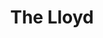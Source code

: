 ---
title: The Lloyd
description: A conservative silhouette with an onus on balance and proportion. Controlled and perfectly measured, the Lloyd represents both versatility and sophistication.
width: 140mm
height: 46mm
net-weight: 30g
gross-weight: 79g
variants:
  - title: Dark Horn
    lens: Polarised Lenses
    lens-details: Mazzucchelli black polarised lenses
    image-path: /img/podium-hero-lloyd-dark-polarised.jpg
    thumbnail-path: /img/podium-thumbnail-lloyd-dark-polarised.jpg
    description: Dark anthracite base featuring subtle striations of pale yellow, brown, and other warm tones.
  - title: Light Horn
    lens: Polarised Lenses
    lens-details: Mazzucchelli dark brown polarised lenses
    image-path: /img/podium-hero-lloyd-light-polarised.jpg
    thumbnail-path: /img/podium-thumbnail-lloyd-light-polarised.jpg
    description: Distinctive but harmonious striations of pale yellow, brown, and other warm tones.
  - title: Yellow Horn
    lens: Polarised Lenses
    lens-details: Mazzucchelli emerald green polarised lenses
    image-path: /img/podium-hero-lloyd-yellow-polarised.jpg
    thumbnail-path: /img/podium-thumbnail-lloyd-yellow-polarised.jpg
    description: A consistent light semi-transparent yellow with the occasional tinge of rose.
  - title: Light Horn
    lens: Prescription Lenses
    lens-details: Prescription CR39 lenses with AR coating
    image-path: /img/podium-hero-lloyd-light-optical.jpg
    thumbnail-path: /img/podium-thumbnail-lloyd-light-optical.jpg
    description: Distinctive but harmonious striations of pale yellow, brown, and other warm tones.
  - title: Yellow Horn
    lens: Prescription Lenses
    lens-details: Prescription CR39 lenses with AR coating
    image-path: /img/podium-hero-lloyd-yellow-optical.jpg
    thumbnail-path: /img/podium-thumbnail-lloyd-yellow-optical.jpg
    description: A consistent light semi-transparent yellow with the occasional tinge of rose. 
---
